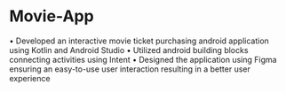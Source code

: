 # Movie-App
• Developed an interactive movie ticket purchasing android application using Kotlin and Android Studio
• Utilized android building blocks connecting activities using Intent
• Designed the application using Figma ensuring an easy-to-use user interaction resulting in a better user experience
